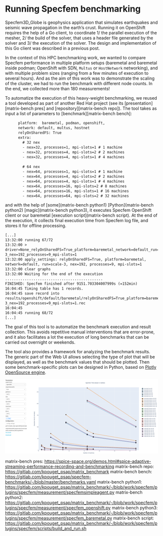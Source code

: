 Running Specfem benchmarking
============================

Specfem3D_Globe is geophysics application that simulates earthquakes
and seismic wave propagation in the earth’s crust. Running it on
OpenShift requires the help of a Go client, to coordinate 1/ the
parallel execution of the mesher, 2/ the build of the solver, that
uses a header file generated by the solver and 3/ the execution of the
solver. The design and implementation of this Go client was described
in a previous post.

In the context of this HPC benchmarking work, we wanted to compare
Specfem performance in multiple platform setups (baremetal and
baremetal inside podman; OpenShift with SDN, `Multus` or `HostNetwork`
networking), and with multiple problem sizes (ranging from a few
minutes of execution to several hours). And as the aim of this work
was to demonstrate the scaling of the cluster, we had to run the
benchmark with different node counts. In the end, we collected more
than 180 measurements!

To automatize the execution of this heavy-weight benchmarking, we
reused a tool developed as part of another Red Hat project (see its
[presentation][matrix-bench pres] and [repository][matrix-bench repo]). The tool takes as
input a list of parameters to [benchmark][matrix-bench bench]:

```
      platform:  baremetal, podman, openshift,
      network: default, multus, hostnet
      relyOnSharedFS: True
      extra:
        # 32 nex
        - nex=32, processes=1, mpi-slots=1 # 1 machine
        - nex=32, processes=4, mpi-slots=2 # 2 machines
        - nex=32, processes=4, mpi-slots=1 # 4 machines

        # 64 nex
        - nex=64, processes=1, mpi-slots=1 # 1 machine
        - nex=64, processes=4, mpi-slots=2 # 2 machines
        - nex=64, processes=4, mpi-slots=1 # 4 machines
        - nex=64, processes=16, mpi-slots=2 # 8 machines
        - nex=64, processes=16, mpi-slots=1 # 16 machines
        - nex=64, processes=64, mpi-slots=2 # 32 machines
```

and with the help of [some](matrix-bench python1)
[Python](matrix-bench python2) [magic](matrix-bench python3), it
executes Specfem OpenShift client or our baremetal
[execution script](matrix-bench script). At the end of the execution,
it collects final execution time from Specfem log file, and stores it
for offline processing.

```
[...]
13:32:00 running 67/72
13:32:00 > driver=None_relyOnSharedFS=True_platform=baremetal_network=default_run=scale-3_nex=192_processes=9_mpi-slots=1
13:32:00 apply_settings: relyOnSharedFS=True, platform=baremetal, network=default, run=scale-3, nex=192, processes=9, mpi-slots=1
13:32:00 clear graphs
13:32:00 Waiting for the end of the execution
.............................................
FINISHED: Specfem finished after 9151.703304007999s (=152min)
16:04:45 Timing table has 1 records.
16:04:45 save record into results/openshift/default/baremetal/relyOnSharedFS=True_platform=baremetal_network=default_run=scale-3_nex=192_processes=9_mpi-slots=1.rec
16:04:45
16:04:45 running 68/72
[...]
```

The goal of this tool is to automatize the benchmark execution and
result collection. This avoids repetitive manual interventions that
are error-prone, and it also facilitates a lot the execution of long
benchmarks that can be carried out overnight or weekends.

The tool also provides a framework for analyzing the benchmark
results. The generic part of the Web UI allows selecting the type of
plot that will be displayed, as well as the benchmark values that
should be plotted. Then some benchmark-specific plots can be designed
in Python, based on
[Plotly OpenSource engine](https://plotly.com/python/).

![MatrixBenchmark visualization interface](MatrixVisu.png)

matrix-bench pres: https://spice-space.org/demos.html#spice-adaptive-streaming-performance-recording-and-benchmarking
matrix-bench repo: https://gitlab.com/kpouget_psap/matrix_benchmark
matrix-bench bench: https://gitlab.com/kpouget_psap/specfem-benchmarks/-/blob/master/benchmarks.yaml
matrix-bench python1: https://gitlab.com/kpouget_psap/matrix_benchmark/-/blob/work/specfem/plugins/specfem/measurement/specfemsimpleagent.py
matrix-bench python2: https://gitlab.com/kpouget_psap/matrix_benchmark/-/blob/work/specfem/plugins/specfem/measurement/specfem_openshift.py
matrix-bench python3: https://gitlab.com/kpouget_psap/matrix_benchmark/-/blob/work/specfem/plugins/specfem/measurement/specfem_baremetal.py
matrix-bench script: https://gitlab.com/kpouget_psap/matrix_benchmark/-/blob/work/specfem/plugins/specfem/scripts/build_and_run.sh
